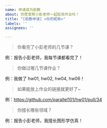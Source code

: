 ```yaml
---
name: 申请成为助教
about: 你愿意帮小彭老师一起批改作业吗！
title: "[助教申请] <你的昵称>"
labels: ''
assignees: ''

---
```


> 你看完了小彭老师的几节课？

例：报告小彭老师，我每节课都看完了！

> 你做过哪几节课作业？

例：我做了 hw01, hw02, hw04, hw06！

> 如果能放上作业的链接就更好了~

例：https://github.com/parallel101/hw01/pull/34

> 你擅长哪些领域？

例：报告小彭老师，我擅长图形学仿真！
